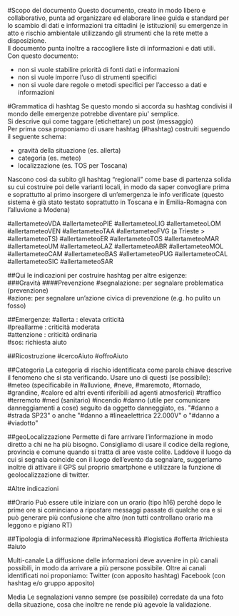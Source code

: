 #Scopo del documento
Questo documento, creato in modo libero e collaborativo, punta ad organizzare ed elaborare linee guida e standard per lo scambio di dati e informazioni tra cittadini (e istituzioni) su emergenze in atto e rischio ambientale utilizzando gli strumenti che la rete mette a disposizione.  
Il documento punta inoltre a raccogliere liste di informazioni e dati utili.  
Con questo documento:
* non si vuole stabilire priorità di fonti dati e informazioni
* non si vuole imporre l’uso di strumenti specifici 
* non si vuole dare regole o metodi specifici per l’accesso a dati e informazioni

#Grammatica di hashtag 
Se questo mondo si accorda su hashtag condivisi il mondo delle emergenze potrebbe diventare piu' semplice.  
Si descrive qui come taggare (etichettare) un post (messaggio)  
Per prima cosa proponiamo di usare hashtag (#hashtag) costruiti seguendo il seguente schema:  
* gravità della situazione (es. allerta)
* categoria (es. meteo)
* localizzazione (es. TOS per Toscana)

Nascono così da subito gli hashtag “regionali” come base di partenza solida su cui costruire poi delle varianti locali, in modo da saper convogliare prima e soprattutto al primo insorgere di un’emergenza le info verificate (questo sistema è già stato testato soprattutto in Toscana e in Emilia-Romagna con l’alluvione a Modena) 

\#allertameteoVDA
\#allertameteoPIE
\#allertameteoLIG
\#allertameteoLOM
\#allertameteoVEN
\#allertameteoTAA
\#allertameteoFVG (a Trieste > #allertameteoTS)
\#allertameteoER
\#allertameteoTOS
\#allertameteoMAR
\#allertameteoUM
\#allertameteoLAZ
\#allertameteoABR
\#allertameteoMOL
\#allertameteoCAM
\#allertameteoBAS
\#allertameteoPUG
\#allertameteoCAL
\#allertameteoSIC
\#allertameteoSAR

##Qui le indicazioni per costruire hashtag per altre esigenze:  
###Gravità
####Prevenzione
\#segnalazione: per segnalare problematica (prevenzione)  
\#azione: per segnalare un’azione civica di prevenzione (e.g. ho pulito un fosso)  

##Emergenze:
\#allerta : elevata criticità  
\#preallarme : criticità moderata  
\#attenzione : criticità ordinaria  
\#sos: richiesta aiuto  

##Ricostruzione
\#cercoAiuto
\#offroAiuto


##Categoria
La categoria di rischio identificata come parola chiave descrive il fenomeno che si sta verificando. Usare uno di questi (se possibile):  
\#meteo (specificabile in #alluvione, #neve, #maremoto, #tornado, #grandine, #calore ed altri eventi riferibili ad agenti atmosferici)
\#traffico
\#terremoto
\#med (sanitario)
\#incendio
\#danno (utile per comunicare danneggiamenti a cose) seguito da oggetto danneggiato, es. "#danno a #strada SP23" o anche "#danno a #lineaelettrica 22.000V" o "#danno a #viadotto" 

##geoLocalizzazione
Permette di fare arrivare l’informazione in modo diretto a chi ne ha più bisogno.
Consigliamo di usare il codice della regione, provincia e comune quando si tratta di aree vaste colite.
Laddove il luogo da cui si segnala coincide con il luogo dell’evento da segnalare, suggeriamo inoltre di attivare il GPS sul proprio smartphone e utilizzare la funzione di geolocalizzazione di twitter.


#Altre indicazioni

##Orario
Può essere utile iniziare con un orario (tipo h16) perché dopo le prime ore si cominciano a ripostare messaggi passate di qualche ora e si può generare più confusione che altro (non tutti controllano orario ma leggono e pigiano RT)

##Tipologia di informazione
\#primaNecessità
\#logistica
\#offerta
\#richiesta
\#aiuto

Multi-canale
La diffusione delle informazioni deve avvenire in più canali possibili, in modo da arrivare a più persone possibile.
Oltre ai canali identificati noi proponiamo:
Twitter (con apposito hashtag)
Facebook (con hashtag e/o gruppo apposito)

Media
Le segnalazioni vanno sempre (se possibile) corredate da una foto della situazione, cosa che inoltre ne rende più agevole la validazione.
